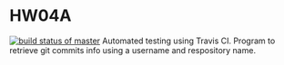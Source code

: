 # HW04A 
[![build status of master](https://travis-ci.com/Mandalorean/HW04A.svg?branch=main)](https://travis-ci.com/Mandalorean/HW04A)
Automated testing using Travis CI. Program to retrieve git commits info using a username and respository name. 
